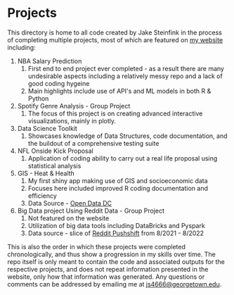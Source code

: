 # Projects

This directory is home to all code created by Jake Steinfink in the process of completing multiple projects, most of which are featured on <a href= "https://jrs.georgetown.domains"> my website</a> including:

1. NBA Salary Prediction
    1. First end to end project ever completed - as a result there are many undesirable aspects including a relatively messy repo and a lack of good coding hygeine
    2. Main highlights include use of API's and ML models in both R & Python
2. Spotify Genre Analysis - Group Project
    1. The focus of this project is on creating advanced interactive visualizations, mainly in plotly.
3. Data Science Toolkit
    1. Showcases knowledge of Data Structures, code documentation, and the buildout of a comprehensive testing suite
4. NFL Onside Kick Proposal
    1. Application of coding ability to carry out a real life proposal using statistical analysis
5. GIS - Heat & Health
    1. My first shiny app making use of GIS and socioeconomic data
    2. Focuses here included improved R coding documentation and efficiency
    3. Data Source - <a href = "opendatadc.gov"> Open Data DC</a>
6. Big Data project Using Reddit Data - Group Project
    1. Not featured on the website
    2. Utilization of big data tools including DataBricks and Pyspark
    3. Data source - slice of <a href = "https://files.pushshift.io/reddit/">Reddit Pushshift</a> from 8/2021 - 8/2022

This is also the order in which these projects were completed chronologically, and thus show a progression in my skills over time. 
The repo itself is only meant to contain the code and associated outputs for the respective projects, and does not repeat information presented in the website, only how that information was generated. Any questions or comments can be addressed by emailing me at <a href='mailto:js4666@georgetown.edu'>js4666@georgetown.edu</a>. 
